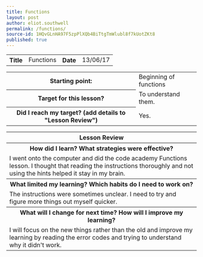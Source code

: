 ```yaml
---
title: Functions
layout: post
author: eliot.southwell
permalink: /functions/
source-id: 1HQvGLnHA97F5zpPlXQb4BiTtgTmWlubl8f7kUotZKt8
published: true
---
```

<table class="table1">
  <tr>
    <th>Title</th>
    <td>Functions</td>
    <th>Date</th>
    <td>13/06/17</td>
  </tr>
</table>


<table class="table1">
  <tr>
    <th>Starting point:</th>
    <td>Beginning of functions</td>
  </tr>
  <tr>
    <th>Target for this lesson?</th>
    <td>To understand them.</td>
  </tr>
  <tr>
    <th>Did I reach my target? 
(add details to "Lesson Review")</th>
    <td>Yes.</td>
  </tr>
</table>


<table class="table1">
  <tr>
    <th>Lesson Review</th>
  </tr>
  <tr>
    <th>How did I learn? What strategies were effective? </th>
  </tr>
  <tr>
    <td>I went onto the computer and did the code academy Functions lesson. I thought that reading the instructions thoroughly and not using the hints helped it stay in my brain.</td>
  </tr>
  <tr>
    <th>What limited my learning? Which habits do I need to work on? </th>
  </tr>
  <tr>
    <td>The instructions were sometimes unclear. I need to try and figure more things out myself quicker.</td>
  </tr>
  <tr>
    <th>What will I change for next time? How will I improve my learning?</th>
  </tr>
  <tr>
    <td>I will focus on the new things rather than the old and improve my learning by reading the error codes and trying to understand why it didn't work.</td>
  </tr>
</table>


